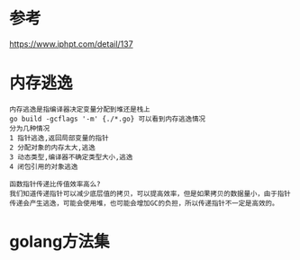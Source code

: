 # 参考
https://www.iphpt.com/detail/137
# 内存逃逸
```
内存逃逸是指编译器决定变量分配到堆还是栈上
go build -gcflags '-m' {./*.go} 可以看到内存逃逸情况
分为几种情况
1 指针逃逸,返回局部变量的指针
2 分配对象的内存太大,逃逸
3 动态类型,编译器不确定类型大小,逃逸
4 闭包引用的对象逃逸

函数指针传递比传值效率高么?
我们知道传递指针可以减少底层值的拷贝，可以提高效率，但是如果拷贝的数据量小，由于指针传递会产生逃逸，可能会使用堆，也可能会增加GC的负担，所以传递指针不一定是高效的。
```
# golang方法集